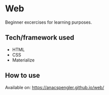 # **Web**
Beginner excercises for learning purposes.

## **Tech/framework used**
- HTML
- CSS
- Materialize

## **How to use**
Available on: https://anacspengler.github.io/web/
